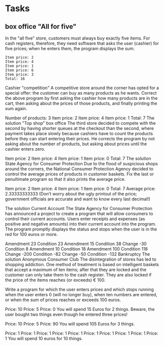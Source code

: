 # Tasks
## box office "All for five"
In the "all five" store, customers must always buy exactly five items. For cash registers, therefore, they need software that asks the user (cashier) for five prices; when he enters them, the program displays the sum.
```
Item price: 2
Item price: 4
Item price: 1
Item price: 6
Item price: 3
Total: 16
```

Cashier "competition"
A competitive store around the corner has opted for a special offer: the customer can buy as many products as he wants. Correct the above program by first asking the cashier how many products are in the cart, then asking about the prices of those products, and finally printing the sum again.

Number of products: 3
Item price: 2
Item price: 4
Item price: 1
Total: 7
The solution
"Top shop" box office
The third store decided to compete with the second by having shorter queues at the checkout than the second, where payment takes place slowly because cashiers have to count the products before they can start entering their prices. He corrects the program by not asking about the number of products, but asking about prices until the cashier enters zero.

Item price: 2
Item price: 4
Item price: 1
Item price: 0
Total: 7
The solution
State Agency for Consumer Protection
Due to the flood of suspicious shops around the corners, the National Consumer Protection Agency decided to control the average prices of products in customer baskets. Fix the last or penultimate program so that it also prints the average price.

Item price: 2
Item price: 4
Item price: 1
Item price: 0
Total: 7
Average price: 2.33333333333
(Don’t worry about the ugly printout of the price; government officials are accurate and want to know every last decimal!)

The solution
Current Account
The State Agency for Consumer Protection has announced a project to create a program that will allow consumers to control their current accounts. Users enter receipts and expenses (as positive and negative amounts) into their current account into the program. The program promptly displays the status and stops when the user is in the red for 100 euros or more.

Amendment 23
Condition 23
Amendment 15
Condition 38
Change -30
Condition 8
Amendment 10
Condition 18
Amendment 100
Condition 118
Change -200
Condition -82
Change -50
Condition -132
Bankruptcy
The solution
Anonymous Consumer Club
The disintegration of stores has led to shopping addiction. One method of treatment is based on intelligent baskets that accept a maximum of ten items; after that they are locked and the customer can only take them to the cash register. They are also locked if the price of the items reaches (or exceeds) € 100.

Write a program for which the user enters prices and which stops running when the user enters 0 (will no longer buy), when ten numbers are entered, or when the sum of prices reaches or exceeds 100 euros.

Price: 10
Price: 5
Price: 0
You will spend 15 Euros for 2 things.
Beware, the user bought two things even though he entered three prices!

Price: 10
Price: 5
Price: 90
You will spend 105 Euros for 3 things.

Price: 1
Price: 1
Price: 1
Price: 1
Price: 1
Price: 1
Price: 1
Price: 1
Price: 1
Price: 1
You will spend 10 euros for 10 things.
